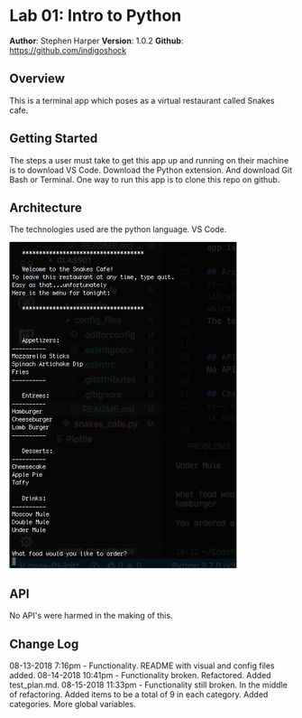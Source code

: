 # Lab 01: Intro to Python

**Author**: Stephen Harper
**Version**: 1.0.2
**Github**: https://github.com/indigoshock

## Overview
This is a terminal app which poses as a virtual restaurant called Snakes cafe.

## Getting Started
The steps a user must take to get this app up and running on their machine is to download VS Code. Download the Python extension. And download Git Bash or Terminal. One way to run this app is to clone this repo on github.

## Architecture
The technologies used are the python language. VS Code.

![Lab01](asset/Lab01.png)

## API
No API's were harmed in the making of this.

## Change Log
08-13-2018 7:16pm - Functionality. README with visual and config files added.
08-14-2018 10:41pm - Functionality broken. Refactored. Added test_plan.md.
08-15-2018 11:33pm - Functionality still broken. In the middle of refactoring. Added items to be a total of 9 in each category. Added categories. More global variables.
